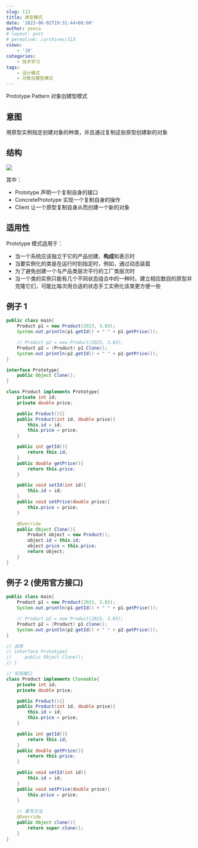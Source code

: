 ```yaml
---
slug: 113
title: 原型模式
date: '2023-06-02T19:31:44+08:00'
author: yexca
# layout: post
# permalink: /archives/113
views:
    - '19'
categories:
    - 技术学习
tags:
    - 设计模式
    - 对象创建型模式
---
```


Prototype Pattern 对象创建型模式

## 意图

用原型实例指定创建对象的种类，并且通过复制这些原型创建新的对象

## 结构

![](https://cdn.statically.io/gh/yexca/image_hosting@master/2023/03-设计模式/原型模式.550t72mfloo0.webp)

其中：

* Prototype 声明一个复制自身的接口
* ConcretePrototype 实现一个复制自身的操作
* Client 让一个原型复制自身从而创建一个新的对象

## 适用性

Prototype 模式适用于：

* 当一个系统应该独立于它的产品创建、**构成**和表示时
* 当要实例化的类是在运行时刻指定时，例如，通过动态装载
* 为了避免创建一个与产品类层次平行的工厂类层次时
* 当一个类的实例只能有几个不同状态组合中的一种时。建立相应数目的原型并克隆它们，可能比每次用合适的状态手工实例化该类更方便一些

## 例子 1

```java
public class main{
    Product p1 = new Product(2023, 3.03);
    System.out.println(p1.getId() + " " + p1.getPrice());

    // Product p2 = new Product(2023, 3.03);
    Product p2 = (Product) p1.Clone();
    System.out.println(p2.getId() + " " + p2.getPrice());
}

interface Prototype{
    public Object Clone();
}

class Product implements Prototype{
    private int id;
    private double price;

    public Product(){}
    public Product(int id, double price){
        this.id = id;
        this.price = price;
    }

    public int getId(){
        return this.id;
    }
    public double getPrice(){
        return this.price;
    }

    public void setId(int id){
        this.id = id;
    }
    public void setPrice(double price){
        this.price = price;
    }

    @Override
    public Object Clone(){
        Product object = new Product();
        object.id = this.id;
        object.price = this.price;
        return object;
    }
}
```

## 例子 2 (使用官方接口)

```java
public class main{
    Product p1 = new Product(2023, 3.03);
    System.out.println(p1.getId() + " " + p1.getPrice());

    // Product p2 = new Product(2023, 3.03);
    Product p2 = (Product) p1.clone();
    System.out.println(p2.getId() + " " + p2.getPrice());
}

// 去除
// interface Prototype{
//     public Object Clone();
// }

// 实现接口
class Product implements Cloneable{
    private int id;
    private double price;

    public Product(){}
    public Product(int id, double price){
        this.id = id;
        this.price = price;
    }

    public int getId(){
        return this.id;
    }
    public double getPrice(){
        return this.price;
    }

    public void setId(int id){
        this.id = id;
    }
    public void setPrice(double price){
        this.price = price;
    }
    
	// 重写方法
    @Override
    public Object clone(){
        return super.clone();
    }
}
```



